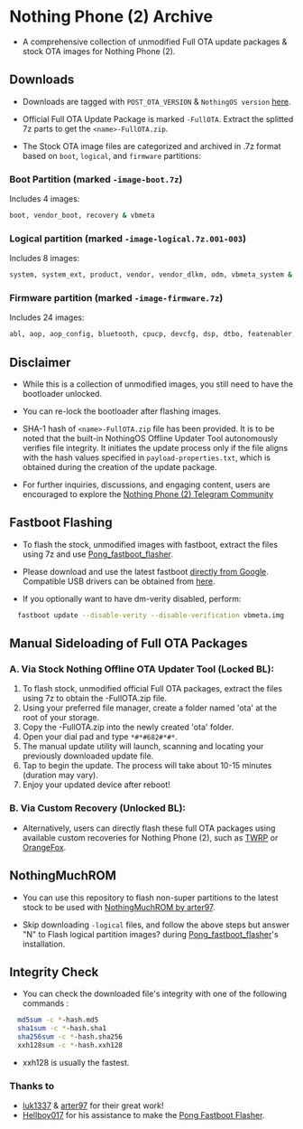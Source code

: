 # Nothing Phone (2) Archive

* A comprehensive collection of unmodified Full OTA update packages & stock OTA images for Nothing Phone (2).

## Downloads

- Downloads are tagged with `POST_OTA_VERSION` & `NothingOS version` [here](https://github.com/spike0en/Pong_Archive/releases).

- Official Full OTA Update Package is marked `-FullOTA`. Extract the splitted 7z parts to get the `<name>-FullOTA.zip`.

- The Stock OTA image files are categorized and archived in .7z format based on `boot`, `logical`, and `firmware` partitions:

### Boot Partition (marked `-image-boot.7z`)

Includes 4 images:
```bash
boot, vendor_boot, recovery & vbmeta
```
### Logical partition (marked `-image-logical.7z.001-003`)

Includes 8 images:
```bash
system, system_ext, product, vendor, vendor_dlkm, odm, vbmeta_system & vbmeta_vendor
```
### Firmware partition (marked `-image-firmware.7z`)

Includes 24 images:
```bash
abl, aop, aop_config, bluetooth, cpucp, devcfg, dsp, dtbo, featenabler, hyp, imagefv, keymaster, modem, multiimgoem, multiimgqti, qupfw, qweslicstore, shrm, tz, uefi, uefisecapp, xbl, xbl_config & xbl_ramdump
```

## Disclaimer

- While this is a collection of unmodified images, you still need to have the bootloader unlocked.

- You can re-lock the bootloader after flashing images.

- SHA-1 hash of `<name>-FullOTA.zip` file has been provided. It is to be noted that the built-in NothingOS Offline Updater Tool autonomously verifies file integrity. It initiates the update process only if the file aligns with the hash values specified in `payload-properties.txt`, which is obtained during the creation of the update package.

- For further inquiries, discussions, and engaging content, users are encouraged to explore the [Nothing Phone (2) Telegram Community](https://t.me/NothingPhone2)

## Fastboot Flashing

- To flash the stock, unmodified images with fastboot, extract the files using 7z and use [Pong_fastboot_flasher](https://github.com/HELLBOY017/Pong_fastboot_flasher).

- Please download and use the latest fastboot [directly from Google](https://developer.android.com/tools/releases/platform-tools). Compatible USB drivers can be obtained from [here](https://developer.android.com/studio/run/win-usb).

- If you optionally want to have dm-verity disabled, perform:

```bash
  fastboot update --disable-verity --disable-verification vbmeta.img
```

## Manual Sideloading of Full OTA Packages

### A. Via Stock Nothing Offline OTA Updater Tool (Locked BL): 

1. To flash stock, unmodified official Full OTA packages, extract the files using 7z to obtain the <name>-FullOTA.zip file.
2. Using your preferred file manager, create a folder named 'ota' at the root of your storage.
3. Copy the <name>-FullOTA.zip into the newly created 'ota' folder.
4. Open your dial pad and type `*#*#682#*#*`.
5. The manual update utility will launch, scanning and locating your previously downloaded update file.
6. Tap to begin the update. The process will take about 10-15 minutes (duration may vary).
7. Enjoy your updated device after reboot!

### B. Via Custom Recovery (Unlocked BL):

- Alternatively, users can directly flash these full OTA packages using available custom recoveries for Nothing Phone (2), such as [TWRP](https://xdaforums.com/t/recovery-12-unofficial-teamwin-recovery-project.4623971) or [OrangeFox](https://xdaforums.com/t/recovery-12-1-official-orangefox-recovery-project-ofrp.4631141).


## NothingMuchROM

- You can use this repository to flash non-super partitions to the latest stock to be used with [NothingMuchROM by arter97](https://xdaforums.com/t/nothingmuchrom-for-nothing-phone-2.4623411).

- Skip downloading `-logical` files, and follow the above steps but answer "N" to Flash logical partition images? during [Pong_fastboot_flasher](https://github.com/HELLBOY017/Pong_fastboot_flasher)'s installation.


## Integrity Check

- You can check the downloaded file's integrity with one of the following commands :

``` bash
  md5sum -c *-hash.md5
  sha1sum -c *-hash.sha1
  sha256sum -c *-hash.sha256
  xxh128sum -c *-hash.xxh128
```

- xxh128 is usually the fastest.


### Thanks to
- [luk1337](https://github.com/luk1337/oplus_archive) & [arter97](https://github.com/arter97/nothing_archive) for their great work!
- [Hellboy017](https://github.com/HELLBOY017) for his assistance to make the [Pong Fastboot Flasher](https://github.com/HELLBOY017/Pong_fastboot_flasher).
